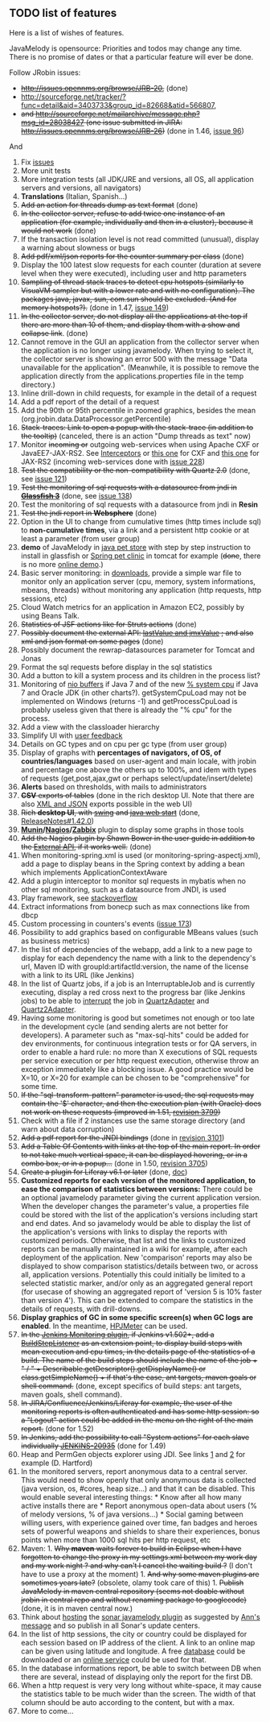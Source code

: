 ## TODO list of features ##

Here is a list of wishes of features.

JavaMelody is opensource:
Priorities and todos may change any time.
There is no promise of dates or that a particular feature will ever be done.

Follow JRobin issues:
  * ~~http://issues.opennms.org/browse/JRB-20,~~ (done)
  * http://sourceforge.net/tracker/?func=detail&aid=3403733&group_id=82668&atid=566807,
  * ~~and http://sourceforge.net/mailarchive/message.php?msg_id=28038427 (one issue submitted in JIRA: http://issues.opennms.org/browse/JRB-26)~~ (done in 1.46, [issue 96](https://code.google.com/p/javamelody/issues/detail?id=96))

And
  1. Fix [issues](../../issues)
  1. More unit tests
  1. More integration tests (all JDK/JRE and versions, all OS, all application servers and versions, all navigators)
  1. **Translations** (Italian, Spanish...)
  1. ~~Add an action for threads dump as text format~~ (done)
  1. ~~In the collector server, refuse to add twice one instance of an application (for example, individually and then in a cluster), because it would not work~~ (done)
  1. If the transaction isolation level is not read committed (unusual), display a warning about slowness or bugs
  1. ~~Add pdf/xml/json reports for the counter summary per class~~ (done)
  1. Display the 100 latest slow requests for each counter (duration at severe level when they were executed), including user and http parameters
  1. ~~Sampling of thread stack traces to detect cpu hotspots (similarly to VisuaVM sampler but with a lower rate and with no configuration). The packages java, javax, sun, com.sun should be excluded. (And for memory hotspots?).~~ (done in 1.47, [issue 149](https://code.google.com/p/javamelody/issues/detail?id=149))
  1. ~~In the collector server, do not display all the applications at the top if there are more than 10 of them, and display them with a show and collapse link~~. (done)
  1. Cannot remove in the GUI an application from the collector server when the application is no longer using javamelody. When trying to select it, the collector server is showing an error 500 with the message "Data unavailable for the application". (Meanwhile, it is possible to remove the application directly from the applications.properties file in the temp directory.)
  1. Inline drill-down in child requests, for example in the detail of a request
  1. Add a pdf report of the detail of a request
  1. Add the 90th or 95th percentile in zoomed graphics, besides the mean (org.jrobin.data.DataProcessor.getPercentile)
  1. ~~Stack-traces: Link to open a popup with the stack-trace (in addition to the tooltip)~~ (canceled, there is an action "Dump threads as text" now)
  1. Monitor ~~incoming or~~ outgoing web-services when using Apache CXF or JavaEE7-JAX-RS2. See [Interceptors](http://cxf.apache.org/docs/interceptors.html) or [this one](http://code.google.com/p/xebia-france/wiki/CxfMonitoring#Spring_configuration) for CXF and [this one](http://www.oracle.com/technetwork/articles/java/jaxrs20-1929352.html) for JAX-RS2 (incoming web-services done with [issue 228](https://code.google.com/p/javamelody/issues/detail?id=228))
  1. ~~Test the compatibility or the non-compatibility with Quartz 2.0~~ (done, see [issue 121](https://code.google.com/p/javamelody/issues/detail?id=121))
  1. ~~Test the monitoring of sql requests with a datasource from jndi in **[Glassfish 3](https://groups.google.com/group/javamelody/t/39da9d1d1fe5f275)**~~ (done, see [issue 138](https://code.google.com/p/javamelody/issues/detail?id=138))
  1. Test the monitoring of sql requests with a datasource from jndi in **Resin**
  1. ~~Test the jndi report in **Websphere**~~ (done)
  1. Option in the UI to change from cumulative times (http times include sql) to **non-cumulative times**, via a link and a persistent http cookie or at least a parameter (from user group)
  1. **demo** of JavaMelody in [java pet store](http://java.sun.com/developer/releases/petstore/) with step by step instruction to install in glassfish or [Spring pet clinic](http://static.springsource.org/docs/petclinic.html) in tomcat for example (~~done~~, there is no more [online demo](Demo.md).)
  1. Basic server monitoring: in [downloads](https://github.com/javamelody/javamelody/releases), provide a simple war file to monitor only an application server (cpu, memory, system informations, mbeans, threads) without monitoring any application (http requests, http sessions, etc)
  1. Cloud Watch metrics for an application in Amazon EC2, possibly by using Beans Talk.
  1. ~~Statistics of JSF actions like for Struts actions~~ (done)
  1. ~~Possibly document the external API: [lastValue and jmxValue](ReleaseNotes#1.24.0.md) ; and also xml and json format on some pages~~ (done)
  1. Possibly document the rewrap-datasources parameter for Tomcat and Jonas
  1. Format the sql requests before display in the sql statistics
  1. Add a button to kill a system process and its children in the process list?
  1. Monitoring of [nio buffers](http://blogs.oracle.com/alanb/entry/monitoring_direct_buffers) if Java 7 and of the new [% system cpu](http://download.oracle.com/javase/7/docs/jre/api/management/extension/com/sun/management/OperatingSystemMXBean.html#getSystemCpuLoad%28%29) if Java 7 and Oracle JDK (in other charts?). getSystemCpuLoad may not be implemented on Windows (returns -1) and getProcessCpuLoad is probably useless given that there is already the "% cpu" for the process.
  1. Add a view with the classloader hierarchy
  1. Simplify UI with [user feedback](http://groups.google.fr/group/javamelody/browse_thread/thread/d4ac1b796e366852)
  1. Details on GC types and on cpu per gc type (from user group)
  1. Display of graphs with **percentages of navigators, of OS, of countries/languages** based on user-agent and main locale, with jrobin and percentage one above the others up to 100%, and idem with types of requests (get,post,ajax,gwt or perhaps select/update/insert/delete)
  1. **Alerts** based on thresholds, with mails to administrators
  1. ~~**CSV** exports of tables~~ (done in the rich desktop UI. Note that there are also [XML and JSON](ExternalAPI.md) exports possible in the web UI)
  1. ~~Rich **desktop UI**, with [swing](http://java.sun.com/docs/books/tutorial/uiswing/) and [java web start](http://java.sun.com/javase/technologies/desktop/javawebstart/index.jsp)~~ (done, [ReleaseNotes#1.42.0](ReleaseNotes.md#1.42.0))
  1. **[Munin](http://munin.projects.linpro.no/)/[Nagios](http://www.nagios.org/)/[Zabbix](http://www.zabbix.com)** plugin to display some graphs in those tools
  1. ~~Add the Nagios plugin by Shawn Bower in the user guide in addition to the [External API](ExternalAPI.md#png-and-lastvalue), if it works well.~~ (done)
  1. When monitoring-spring.xml is used (or monitoring-spring-aspectj.xml), add a page to display beans in the Spring context by adding a bean which implements ApplicationContextAware
  1. Add a plugin interceptor to monitor sql requests in mybatis when no other sql monitoring, such as a datasource from JNDI, is used
  1. Play framework, see [stackoverflow](http://stackoverflow.com/questions/7409112/javamelody-and-play-framework)
  1. Extract informations from bonecp such as max connections like from dbcp
  1. Custom processing in counters's events ([issue 173](https://code.google.com/p/javamelody/issues/detail?id=173))
  1. Possibility to add graphics based on configurable MBeans values (such as business metrics)
  1. In the list of dependencies of the webapp, add a link to a new page to display for each dependency the name with a link to the dependency's url, Maven ID with groupId:artifactId:version, the name of the license with a link to its URL (like Jenkins)
  1. In the list of Quartz jobs, if a job is an InterruptableJob and is currently executing, display a red cross next to the progress bar (like Jenkins jobs) to be able to [interrupt](http://grepcode.com/file/repo1.maven.org/maven2/org.quartz-scheduler/quartz/2.1.3/org/quartz/Scheduler.java#Scheduler.interrupt%28org.quartz.JobKey%29) the job in [QuartzAdapter](http://code.google.com/p/javamelody/source/browse/trunk/javamelody-core/src/main/java/net/bull/javamelody/QuartzAdapter.java) and [Quartz2Adapter](http://code.google.com/p/javamelody/source/browse/trunk/javamelody-core/src/main/quartz/net/bull/javamelody/Quartz2Adapter.java).
  1. Having some monitoring is good but sometimes not enough or too late in the development cycle (and sending alerts are not better for developers). A parameter such as "max-sql-hits" could be added for dev environments, for continuous integration tests or for QA servers, in order to enable a hard rule: no more than X executions of SQL requests per service execution or per http request execution, otherwise throw an exception immediately like a blocking issue. A good practice would be X=10, or X=20 for example can be chosen to be "comprehensive" for some time.
  1. ~~If the "sql-transform-pattern" parameter is used, the sql requests may contain the '$' character, and then the execution plan (with Oracle) does not work on these requests (improved in 1.51, [revision 3799](https://code.google.com/p/javamelody/source/detail?r=3799))~~
  1. Check with a file if 2 instances use the same storage directory (and warn about data corruption)
  1. ~~Add a pdf report for the JNDI bindings~~ (done in [revision 3101](https://code.google.com/p/javamelody/source/detail?r=3101))
  1. ~~Add a Table Of Contents with links at the top of the main report. In order to not take much vertical space, it can be displayed hovering, or in a combo box, or in a popup...~~ (done in 1.50, [revision 3705](https://code.google.com/p/javamelody/source/detail?r=3705))
  1. ~~Create a plugin for Liferay v6.1 or later~~ (done, [doc](UserGuide.md#liferay-plugin))
  1. **Customized reports for each version of the monitored application, to ease the comparison of statistics between versions:** There could be an optional javamelody parameter giving the current application version. When the developer changes the parameter's value, a properties file could be stored with the list of the application's versions including start and end dates. And so javamelody would be able to display the list of the application's versions with links to display the reports with customized periods. Otherwise, that list and the links to customized reports can be manually maintained in a wiki for example, after each deployment of the application. New 'comparison' reports may also be displayed to show comparison statistics/details between two, or across all, application versions.  Potentially this could initially be limited to a selected statistic marker, and/or only as an aggregated general report (for usecase of showing an aggregated report of 'version 5 is 10% faster than version 4'). This can be extended to compare the statistics in the details of requests, with drill-downs.
  1. **Display graphics of GC in some specific screen(s) when GC logs are enabled**. In the meantime, [HPJMeter](http://www.hp.com/go/hpjmeter) can be used.
  1. ~~In the [Jenkins Monitoring plugin](https://wiki.jenkins-ci.org/display/JENKINS/Monitoring), if Jenkins v1.502+, add a [BuildStepListener](http://javadoc.jenkins-ci.org/hudson/model/BuildStepListener.html) as an extension point, to display build steps with mean execution and cpu times, in the details page of the statistics of a build. The name of the build steps should include the name of the job + " / " + Describable.getDescriptor().getDisplayName() or class.getSimpleName() + if that's the case, ant targets, maven goals or shell command.~~ (done, except specifics of build steps: ant targets, maven goals, shell command).
  1. ~~In JIRA/Confluence/Jenkins/Liferay for example, the user of the monitoring reports is often authenticated and has some http session: so a "Logout" action could be added in the menu on the right of the main report.~~ (done for 1.52)
  1. ~~In Jenkins, add the possibility to call "System actions" for each slave individually [JENKINS-20935](https://issues.jenkins-ci.org/browse/JENKINS-20935)~~ (done for 1.49)
  1. Heap and PermGen objects explorer using JDI. See links [1](https://github.com/puneetlakhina/javautils/blob/master/src/com/blogspot/sahyog/PrintStringTable.java) and [2](http://stackoverflow.com/questions/2842982/how-to-analyze-permgen-contents) for example (D. Hartford)
  1. In the monitored servers, report anonymous data to a central server. This would need to show openly that only anonymous data is collected (java version, os, #cores, heap size...) and that it can be disabled. This would enable several interesting things:
    * Know after all how many active installs there are
    * Report anonymous open-data about users (% of melody versions, % of java versions...)
    * Social gaming between willing users, with experience gained over time, fan badges and heroes sets of powerful weapons and shields to share their experiences, bonus points when more than 1000 sql hits per http request, etc
  1. Maven:
    1. ~~Why **maven** waits forever to build in Eclipse when I have forgotten to change the proxy in my settings.xml between my work day and my work night ? and why can't I cancel the waiting build ?~~ (I don't have to use a proxy at the moment)
    1. ~~And why some maven plugins are sometimes years late?~~ (obsolete, olamy took care of this)
    1. ~~Publish JavaMelody in maven central repository (seems not doable without jrobin in central repo and without renaming package to googlecode)~~ (done, it is in maven central now.)
  1. Think about [hosting](http://docs.codehaus.org/display/SONAR/Hosting+on+the+Forge) the [sonar javamelody plugin](https://github.com/evernat/sonar-javamelody) as suggested by [Ann's message](http://sonar.markmail.org/message/myzjbtuxvum74ppm?q=list:org.codehaus.sonar.dev) and so publish in all Sonar's update centers.
  1. In the list of http sessions, the city or country could be displayed for each session based on IP address of the client. A link to an online map can be given using latitude and longitude. A free [database](http://dev.maxmind.com/geoip/geoip2/geolite2/) could be downloaded or an [online service](https://code.google.com/p/geoip-appengine/) could be used for that.
  1. In the database informations report, be able to switch between DB when there are several, instead of displaying only the report for the first DB.
  1. When a http request is very very long without white-space, it may cause the statistics table to be much wider than the screen. The width of that column should be auto according to the content, but with a max.
  1. More to come...
